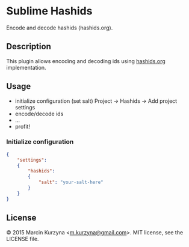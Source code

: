# Sublime Hashids

Encode and decode hashids (hashids.org).

## Description

This plugin allows encoding and decoding ids using [hashids.org](http://hashids.org/) implementation.

## Usage

- initialize configuration (set salt)
  Project -> Hashids -> Add project settings
- encode/decode ids
- ...
- profit!

### Initialize configuration


```json
{
    "settings":
    {
        "hashids":
        {
            "salt": "your-salt-here"
        }
    }
}
```

## License

&copy; 2015 Marcin Kurzyna <[m.kurzyna@gmail.com](m.kurzyna@gmail.com)>.
MIT license, see the LICENSE file.
